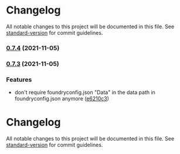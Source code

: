 # Changelog

All notable changes to this project will be documented in this file. See [standard-version](https://github.com/conventional-changelog/standard-version) for commit guidelines.

### [0.7.4](https://github.com/ghost91-/foundry-factory/compare/v0.7.3...v0.7.4) (2021-11-05)

### [0.7.3](https://github.com/ghost91-/foundry-factory/compare/v0.7.2...v0.7.3) (2021-11-05)


### Features

* don't require foundryconfig.json "Data" in the data path in foundryconfig.json anymore ([e6210c3](https://github.com/ghost91-/foundry-factory/commit/e6210c384d7fa96d6ade74555fb01f5f6fa6bca3))

# Changelog

All notable changes to this project will be documented in this file. See [standard-version](https://github.com/conventional-changelog/standard-version) for commit guidelines.
